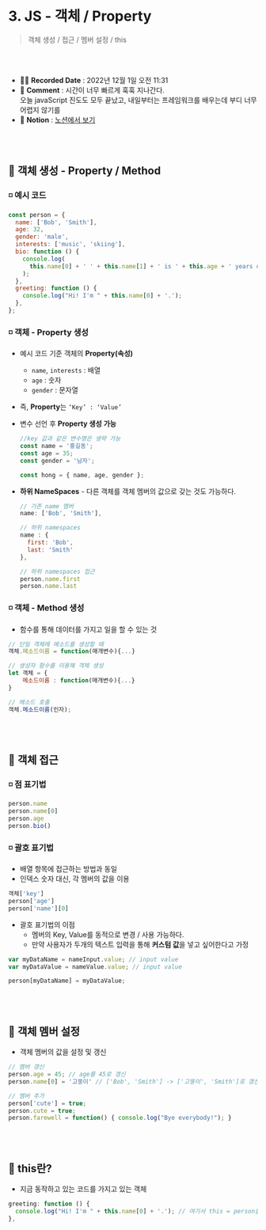 # 3. JS - 객체 / Property
>  객체 생성 / 접근 / 멤버 설정 / this

<br>
<br>

- ✍🏻 **Recorded Date** : 2022년 12월 1일 오전 11:31
- 💬 **Comment** : 시간이 너무 빠르게 훅훅 지나간다.<br>오늘 javaScript 진도도 모두 끝났고, 내일부터는 프레임워크를 배우는데 부디 너무 어렵지 않기를
- 🔖 **Notion** : [노션에서 보기](https://www.notion.so/3-JS-Property-53bc2805b44f4335ba15a53eb29591ec)

<br>
<br>

## 🔸 객체 생성 - **Property / Method**

### ◽ 예시 코드

```jsx
const person = {
  name: ['Bob', 'Smith'],
  age: 32,
  gender: 'male',
  interests: ['music', 'skiing'],
  bio: function () {
    console.log(
      this.name[0] + ' ' + this.name[1] + ' is ' + this.age + ' years old. He likes ' + this.interests[0] + ' and ' + this.interests[1] + '.'
    );
  },
  greeting: function () {
    console.log("Hi! I'm " + this.name[0] + '.');
  },
};
```

### ◽ 객체 - **Property 생성**

- 예시 코드 기준 객체의 **Property(속성)**
    - `name`, `interests` : 배열
    - `age` : 숫자
    - `gender` : 문자열
- 즉,  **Property**는 `‘Key’ : ‘Value’`
- 변수 선언 후 **Property 생성 가능**
    
    ```jsx
    //key 값과 같은 변수명은 생략 가능
    const name = '홍길동';
    const age = 35;
    const gender = '남자';
    
    const hong = { name, age, gender };
    ```
    
- **하위 NameSpaces** - 다른 객체를 객체 멤버의 값으로 갖는 것도 가능하다.
    
    ```jsx
    // 기존 name 멤버
    name: ['Bob', 'Smith'],
    
    // 하위 namespaces
    name : {
      first: 'Bob',
      last: 'Smith'
    },
    
    // 하위 namespaces 접근
    person.name.first
    person.name.last
    ```
    

### ◽ 객체 - Method **생성**

- 함수를 통해 데이터를 가지고 일을 할 수 있는 것

```jsx
// 단일 객체에 메소드를 생성할 때
객체.메소드이름 = function(매개변수){...}

// 생성자 함수를 이용해 객체 생성
let 객체 = {
	메소드이름 : function(매개변수){...}
}

// 메소드 호출
객체.메소드이름(인자);
```

<br><br>

## 🔸 객체 접근

### ◽ 점 표기법

```jsx
person.name
person.name[0]
person.age
person.bio()
```

### ◽ 괄호 표기법

- 배열 항목에 접근하는 방법과 동일
- 인덱스 숫자 대신, 각 멤버의 값을 이용

```jsx
객체['key']
person['age']
person['name'][0]
```

- 괄호 표기법의 이점
    - 멤버의 Key, Value를 동적으로 변경 / 사용 가능하다.
    - 만약 사용자가 두개의 텍스트 입력을 통해 **커스텀 값**을 넣고 싶어한다고 가정

```jsx
var myDataName = nameInput.value; // input value
var myDataValue = nameValue.value; // input value

person[myDataName] = myDataValue;
```

<br><br>

## 🔸 객체 멤버 설정

- 객체 멤버의 값을 설정 및 갱신

```jsx
// 멤버 갱신
person.age = 45; // age를 45로 갱신
person.name[0] = '고뚱이' // ['Bob', 'Smith'] -> ['고뚱이', 'Smith']로 갱신

// 멤버 추가
person['cute'] = true;
person.cute = true;
person.farewell = function() { console.log("Bye everybody!"); }
```

<br><br>

## 🔸 this란?

- 지금 동작하고 있는 코드를 가지고 있는 객체

```jsx
greeting: function () {
  console.log("Hi! I'm " + this.name[0] + '.'); // 여기서 this = person을 가르킨다.
},
```

<br><br><br><br>